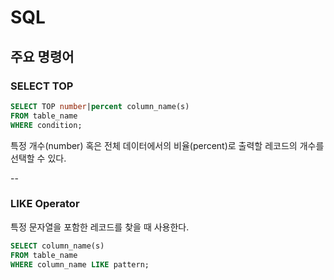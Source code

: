 # SQL

## 주요 명령어

### SELECT TOP

```sql
SELECT TOP number|percent column_name(s)
FROM table_name
WHERE condition;
```
특정 개수(number) 혹은 전체 데이터에서의 비율(percent)로 출력할 레코드의 개수를 선택할 수 있다.

--

### 











### LIKE Operator
특정 문자열을 포함한 레코드를 찾을 때 사용한다.

```sql
SELECT column_name(s)
FROM table_name
WHERE column_name LIKE pattern;
```

